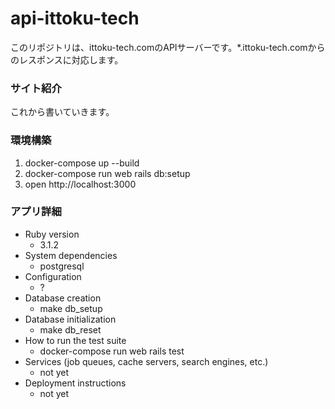 # api-ittoku-tech

このリポジトリは、ittoku-tech.comのAPIサーバーです。*.ittoku-tech.comからのレスポンスに対応します。

### サイト紹介

これから書いていきます。

### 環境構築

1. docker-compose up --build
2. docker-compose run web rails db:setup
3. open http://localhost:3000

### アプリ詳細

* Ruby version
  * 3.1.2
* System dependencies
  * postgresql
* Configuration
  * ?
* Database creation
  * make db_setup
* Database initialization
  * make db_reset
* How to run the test suite
  * docker-compose run web rails test
* Services (job queues, cache servers, search engines, etc.)
  * not yet
* Deployment instructions
  * not yet

